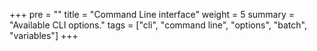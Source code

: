 +++
pre = ""
title = "Command Line interface"
weight = 5
summary = "Available CLI options."
tags = ["cli", "command line", "options", "batch", "variables"]
+++

